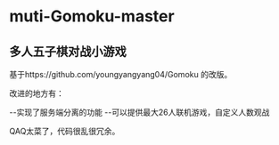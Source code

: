 # muti-Gomoku-master
多人五子棋对战小游戏
------
基于https://github.com/youngyangyang04/Gomoku 的改版。

改进的地方有：

--实现了服务端分离的功能
--可以提供最大26人联机游戏，自定义人数观战

QAQ太菜了，代码很乱很冗余。
